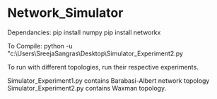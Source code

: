 # Network_Simulator

Dependancies:
pip install numpy
pip install networkx

To Compile: python -u "c:\Users\SreejaSangras\Desktop\Simulator_Experiment2.py

To run with different topologies, run their respective experiments.

Simulator_Experiment1.py contains Barabasi-Albert network topology
Simulator_Experiment2.py contains Waxman topology.

